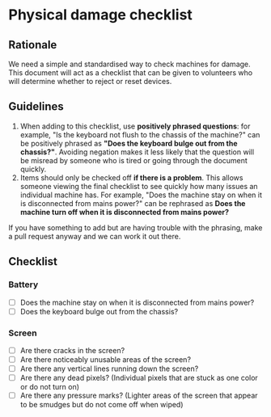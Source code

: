 # Physical damage checklist
## Rationale
We need a simple and standardised way to check machines for damage. This document will act as a checklist that can be given to volunteers who will determine whether to reject or reset devices.

## Guidelines
1. When adding to this checklist, use **positively phrased questions**: for example, "Is the keyboard not flush to the chassis of the machine?" can be positively phrased as **"Does the keyboard bulge out from the chassis?"**. Avoiding negation makes it less likely that the question will be misread by someone who is tired or going through the document quickly.
2. Items should only be checked off **if there is a problem**. This allows someone viewing the final checklist to see quickly how many issues an individual machine has. For example, "Does the machine stay on when it is disconnected from mains power?" can be rephrased as **Does the machine turn off when it is disconnected from mains power?**

If you have something to add but are having trouble with the phrasing, make a pull request anyway and we can work it out there.

## Checklist
### Battery
- [ ] Does the machine stay on when it is disconnected from mains power?
- [ ] Does the keyboard bulge out from the chassis?

### Screen
- [ ] Are there cracks in the screen?
- [ ] Are there noticeably unusable areas of the screen?
- [ ] Are there any vertical lines running down the screen?
- [ ] Are there any dead pixels? (Individual pixels that are stuck as one color or do not turn on)
- [ ] Are there any pressure marks? (Lighter areas of the screen that appear to be smudges but do not come off when wiped)
